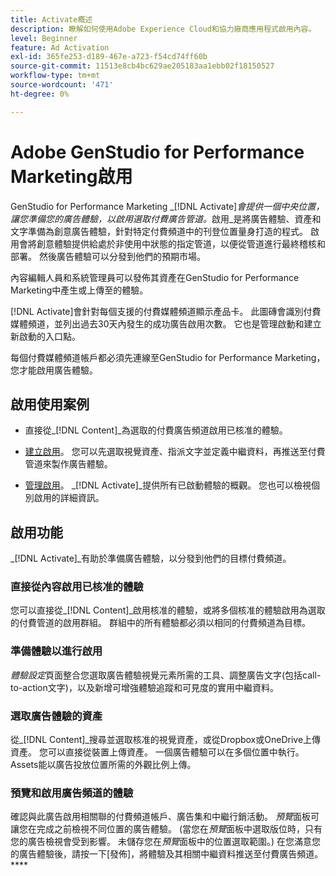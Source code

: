 ```yaml
---
title: Activate概述
description: 瞭解如何使用Adobe Experience Cloud和協力廠商應用程式啟用內容。
level: Beginner
feature: Ad Activation
exl-id: 365fe253-d189-467e-a723-f54cd74ff60b
source-git-commit: 11513e8cb4bc629ae205183aa1ebb02f18150527
workflow-type: tm+mt
source-wordcount: '471'
ht-degree: 0%

---
```


# Adobe GenStudio for Performance Marketing啟用

GenStudio for Performance Marketing _[!DNL Activate]_會提供一個中央位置，讓您準備您的廣告體驗，以啟用選取付費廣告管道。_&#x200B;啟用&#x200B;_是將廣告體驗、資產和文字準備為創意廣告體驗，針對特定付費頻道中的刊登位置量身打造的程式。 啟用會將創意體驗提供給處於非使用中狀態的指定管道，以便從管道進行最終稽核和部署。 然後廣告體驗可以分發到他們的預期市場。

內容編輯人員和系統管理員可以發佈其資產在GenStudio for Performance Marketing中產生或上傳至的體驗。

[!DNL Activate]會針對每個支援的付費媒體頻道顯示產品卡。 此圖磚會識別付費媒體頻道，並列出過去30天內發生的成功廣告啟用次數。 它也是管理啟動和建立新啟動的入口點。

每個付費媒體頻道帳戶都必須先連線至GenStudio for Performance Marketing，您才能啟用廣告體驗。

## 啟用使用案例

* 直接從&#x200B;_[!DNL Content]_為選取的付費廣告頻道啟用已核准的體驗。

* [建立啟用](create-activation.md)。 您可以先選取視覺資產、指派文字並定義中繼資料，再推送至付費管道來製作廣告體驗。

* [管理啟用](manage-activations.md)。 _[!DNL Activate]_提供所有已啟動體驗的概觀。 您也可以檢視個別啟用的詳細資訊。

## 啟用功能

_[!DNL Activate]_有助於準備廣告體驗，以分發到他們的目標付費頻道。

### 直接從內容啟用已核准的體驗

您可以直接從&#x200B;_[!DNL Content]_啟用核准的體驗，或將多個核准的體驗啟用為選取的付費管道的啟用群組。 群組中的所有體驗都必須以相同的付費頻道為目標。

### 準備體驗以進行啟用

_體驗設定_&#x200B;頁面整合您選取廣告體驗視覺元素所需的工具、調整廣告文字(包括call-to-action文字)，以及新增可增強體驗追蹤和可見度的實用中繼資料。

### 選取廣告體驗的資產

從&#x200B;_[!DNL Content]_搜尋並選取核准的視覺資產，或從Dropbox或OneDrive上傳資產。 您可以直接從裝置上傳資產。 一個廣告體驗可以在多個位置中執行。 Assets能以廣告投放位置所需的外觀比例上傳。

### 預覽和啟用廣告頻道的體驗

確認與此廣告啟用相關聯的付費頻道帳戶、廣告集和中繼行銷活動。 _預覽_&#x200B;面板可讓您在完成之前檢視不同位置的廣告體驗。 (當您在&#x200B;_預覽_&#x200B;面板中選取版位時，只有您的廣告檢視會受到影響。 未儲存您在&#x200B;_預覽_&#x200B;面板中的位置選取範圍。) 在您滿意您的廣告體驗後，請按一下[發佈]，將體驗及其相關中繼資料推送至付費廣告頻道。****
